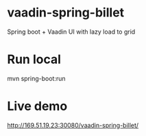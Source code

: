 # vaadin-spring-billet

Spring boot + Vaadin UI with lazy load to grid 

# Run local

mvn   spring-boot:run

# Live demo

http://169.51.19.23:30080/vaadin-spring-billet/
